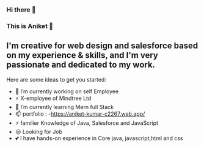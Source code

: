 ### Hi there 👋

### This is Aniket 👋 
## I'm creative for web design and salesforce based on my experience & skills, and I'm very passionate and dedicated to my work.

  
Here are some ideas to get you started:

- 🔭 I’m currently working on self Employee 
- ⚡  X-employee of Mindtree Ltd
- 🌱 I’m currently learning Mern full Stack
- 📫 portfolio : -https://aniket-kumar-c2267.web.app/
- ⚡ familier Knowledge of Java, Salesforce and JavaScript
- 😒 Looking for Job
- 💕 I have hands-on experience in Core java, javascript,html and css
